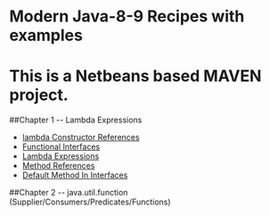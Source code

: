 # Modern Java-8-9 Recipes with examples #

# This is a Netbeans based MAVEN project. #

##Chapter 1 -- Lambda Expressions 
- [lambda Constructor References](https://github.com/panbhatt/Modern-Java-8-9-Recipes/blob/master/src/com/learn/panbhatt/modernjavarecipes/chap1/ConstructorReferences.java)
- [Functional Interfaces](https://github.com/panbhatt/Modern-Java-8-9-Recipes/blob/master/src/com/learn/panbhatt/modernjavarecipes/chap1/FunctionalInterfaces.java)
- [Lambda Expressions](https://github.com/panbhatt/Modern-Java-8-9-Recipes/blob/master/src/com/learn/panbhatt/modernjavarecipes/chap1/LambdaExpressions.java)
- [Method References](https://github.com/panbhatt/Modern-Java-8-9-Recipes/blob/master/src/com/learn/panbhatt/modernjavarecipes/chap1/MethodReference.java)
- [Default Method In Interfaces](https://github.com/panbhatt/Modern-Java-8-9-Recipes/blob/master/src/com/learn/panbhatt/modernjavarecipes/chap1/DefaultMethodInInterfaces.java)


##Chapter 2 -- java.util.function (Supplier/Consumers/Predicates/Functions)
 